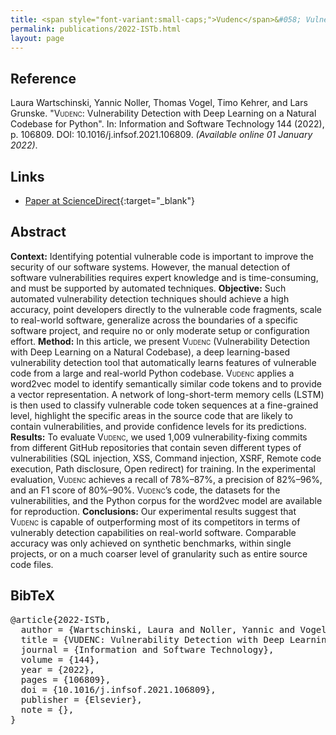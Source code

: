 ```yaml
---
title: <span style="font-variant:small-caps;">Vudenc</span>&#058; Vulnerability Detection with Deep Learning on a Natural Codebase for Python
permalink: publications/2022-ISTb.html
layout: page
---
```


## Reference
Laura Wartschinski, Yannic Noller, Thomas Vogel, Timo Kehrer, and Lars Grunske. "<span style="font-variant:small-caps;">Vudenc</span>: Vulnerability Detection with Deep Learning on a Natural Codebase for Python". In: Information and Software Technology 144 (2022), p. 106809. DOI: 10.1016/j.infsof.2021.106809. _(Available online 01 January 2022)_.

## Links
* [Paper at ScienceDirect](https://doi.org/10.1016/j.infsof.2021.106809){:target="_blank"}

## Abstract
**Context:**
Identifying potential vulnerable code is important to improve the security of our software systems. However, the manual detection of software vulnerabilities requires expert knowledge and is time-consuming, and must be supported by automated techniques.
**Objective:**
Such automated vulnerability detection techniques should achieve a high accuracy, point developers directly to the vulnerable code fragments, scale to real-world software, generalize across the boundaries of a specific software project, and require no or only moderate setup or configuration effort.
**Method:**
In this article, we present <span style="font-variant:small-caps;">Vudenc</span> (Vulnerability Detection with Deep Learning on a Natural Codebase), a deep learning-based vulnerability detection tool that automatically learns features of vulnerable code from a large and real-world Python codebase. <span style="font-variant:small-caps;">Vudenc</span> applies a word2vec model to identify semantically similar code tokens and to provide a vector representation. A network of long-short-term memory cells (LSTM) is then used to classify vulnerable code token sequences at a fine-grained level, highlight the specific areas in the source code that are likely to contain vulnerabilities, and provide confidence levels for its predictions.
**Results:**
To evaluate <span style="font-variant:small-caps;">Vudenc</span>, we used 1,009 vulnerability-fixing commits from different GitHub repositories that contain seven different types of vulnerabilities (SQL injection, XSS, Command injection, XSRF, Remote code execution, Path disclosure, Open redirect) for training. In the experimental evaluation, <span style="font-variant:small-caps;">Vudenc</span> achieves a recall of 78%–87%, a precision of 82%–96%, and an F1 score of 80%–90%. <span style="font-variant:small-caps;">Vudenc</span>’s code, the datasets for the vulnerabilities, and the Python corpus for the word2vec model are available for reproduction.
**Conclusions:**
Our experimental results suggest that <span style="font-variant:small-caps;">Vudenc</span> is capable of outperforming most of its competitors in terms of vulnerably detection capabilities on real-world software. Comparable accuracy was only achieved on synthetic benchmarks, within single projects, or on a much coarser level of granularity such as entire source code files.


## BibTeX

<div class="bibtex">
<pre>@article{2022-ISTb,
  author = {Wartschinski, Laura and Noller, Yannic and Vogel, Thomas and Kehrer, Timo and Grunske, Lars},
  title = {VUDENC: Vulnerability Detection with Deep Learning on a Natural Codebase for Python},
  journal = {Information and Software Technology},
  volume = {144},
  year = {2022},
  pages = {106809},
  doi = {10.1016/j.infsof.2021.106809},
  publisher = {Elsevier},
  note = {},
}</pre>
</div>
